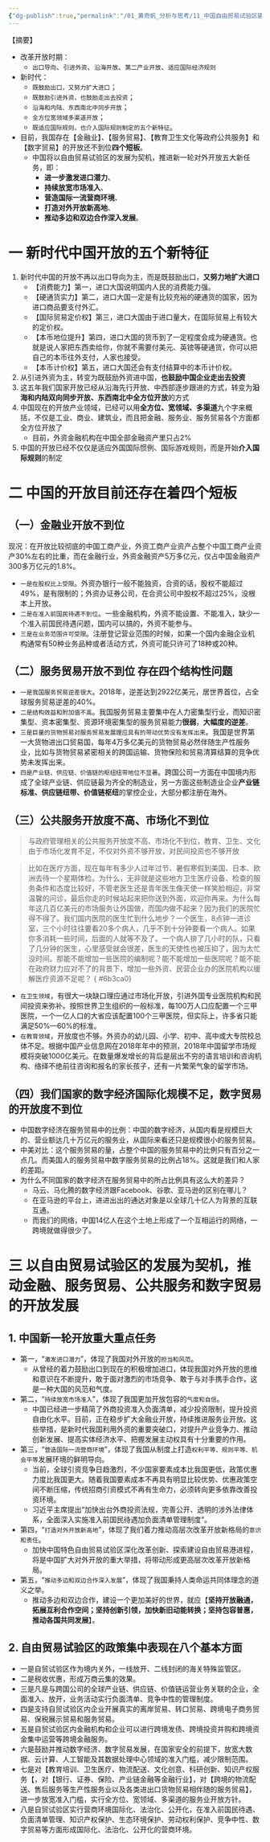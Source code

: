 ```yaml
---
{"dg-publish":true,"permalink":"/01_黄奇帆_分析与思考/11_中国自由贸易试验区建设的战略意义和重点任务/","dgPassFrontmatter":true}
---
```



【摘要】
-  改革开放时期：
	- `出口导向`、`引进外资`、`沿海开放`、`第二产业开放`、`适应国际经济规则`
- 新时代：
	- `既鼓励出口，又努力扩大进口`；
	- `既鼓励引进外资，也鼓励走出去投资`；
	- `沿海和内陆、东西南北中同步开放`；
	- `全方位宽领域多渠道开放`；
	- `既适应国际规则，也介入国际规则制定的五个新特征`。
- 目前，我国存在【金融业】、【服务贸易】、【教育卫生文化等政府公共服务】和【数字贸易】的开放还不到位**四个短板**。
	- 中国将以自由贸易试验区的发展为契机，推进新一轮对外开放五大新任务，即：
		- **进一步激发进口潜力**、
		- **持续放宽市场准入**、
		- **营造国际一流营商环境**、
		- **打造对外开放新高地**、
		- **推动多边和双边合作深入发展**。

# 一 新时代中国开放的五个新特征

1. 新时代中国的开放不再以出口导向为主，而是既鼓励出口，**又努力地扩大进口**
	- 【消费能力】第一，进口大国说明国内人民的消费能力强。
	- 【硬通货实力】第二，进口大国一定是有比较充裕的硬通货的国家，因为进口商品要支付外汇。
	- 【国际贸易定价权】第三，进口大国由于进口量大，在国际贸易上有较大的定价权。
	- 【本币地位提升】第四，进口大国的货币到了一定程度会成为硬通货。也就是说人家把东西卖给你，你就不需要付美元、英镑等硬通货，你可以把自己的本币往外支付，人家也接受。
	- 【本币计价权】第五，进口大国还会有支付结算中的本币计价权。
2. 从引进外资为主，转变为既鼓励外资进中国，**也鼓励中国企业走出去投资**
3. 这五年我们国家开放已经从沿海先行开放、中西部逐步跟进的方式，转变为**沿海和内陆双向同步开放、东西南北中全方位开放**的方式
4. 中国现在的开放产业领域，已经可以用**全方位、宽领域、多渠道**九个字来概括，不仅是工业、商业、建筑业，而且把金融、服务业、服务贸易各个方面都全方位开放了
	- 目前，外资金融机构在中国全部金融资产里只占2%
5. 中国的开放已经不仅仅是适应外国国际惯例、国际游戏规则，而是开始**介入国际规则**的制定

# 二 中国的开放目前还存在着四个短板

## （一）金融业开放不到位

现况：在开放比较彻底的中国工商产业，外资工商产业资产占整个中国工商产业资产30%左右的比重，而在金融行业，外资金融资产5万多亿元，仅占中国金融资产300多万亿元的1.8%。

- `一是在股权比上受限`。外资办银行一般不能独资，合资的话，股权不能超过49%，是有限制的；外资办证券公司，在合资公司中股权不超过25%，没根本上开放。
- `二是在准入前国民待遇不到位`。一些金融机构，外资不能设置、不能准入，缺少一个准入前国民待遇问题，国内可以搞的，外资不能参与。
- `三是在业务范围许可受限`。注册登记营业范围的时候，如果一个国内金融企业机构通常有50种业务品种或者活动方式，外资可能只许可了18种或20种。

## （二）服务贸易开放不到位 存在四个结构性问题

- `一是我国服务贸易逆差很大`。2018年，逆差达到2922亿美元，居世界首位，占全球服务贸易逆差的40%。
- `二是结构效益和附加值不高`。我国服务贸易主要集中在人力密集型行业，而知识密集型、资本密集型、资源环境密集型的服务贸易能力**很弱**，**大幅度的逆差**。
- `三是巨量的货物贸易对服务贸易发展理应具有的带动优势没有发挥出来`。我国是世界第一大货物进出口贸易国，每年4万多亿美元的货物贸易必然伴随生产性服务业，比如与货物贸易紧密相关的跨国运输、货物保险和贸易清算结算的竞争优势未发挥出来。
- `四是产业链、供应链、价值链的枢纽纽带地位不显著`。跨国公司一方面在中国境内形成了全球产业链、供应链最为齐全的制造业，另一方面这些制造业企业**产业链标准、供应链纽带、价值链枢纽**的掌控企业，大部分都注册在海外。

## （三）公共服务开放度不高、市场化不到位

> 与政府管理相关的公共服务开放度不高、市场化不到位，教育、卫生、文化由于市场化发育不足，不仅对外资不够开放，对民间投资也不够开放

> 比如在医疗方面，现在每年有多少人过年过节、暑假寒假到美国、日本、欧洲去待一个星期体检。为什么，无非就是这些地方卫生医疗设备、检查的服务条件和态度比较好，不管老医生还是青年医生像天使一样笑脸相迎，非常温馨的问诊，最后你走的时候站起来把你送到外面，欢迎你再来。为什么每年这几百亿美元的市场服务让外国做，而国内做不起来？因为我们的医院忙得不得了。我们国内医院的医生忙到什么地步？一个医生，8点钟一进诊室，三个小时往往要看20多个病人，几乎不到十分钟要看一个病人。如果你多消耗一些时间，后面的人就等不及了。一个病人排了几小时的队，只看了几分钟的医生，心里感受就会很差，医生的天使性也被压抑了，因为太忙没时间。那能不能增加一些医院的编制呢？能不能增加一些医院呢？能不能在政府财力应对不了的背景下，增加一些外资、民营企业办的医院机构以缓解医疗资源不足呢？
{ #6b3ca0}


- `在卫生领域`，有很大一块缺口理应通过市场化开放，引进外国专业医院机构和民间投资来弥补。按照世界卫生组织的一般标准，每100万人口应配置一个三甲医院，一个一亿人口的大省应该配置100个三甲医院，但实际上，许多省只能满足50%—60%的标准。
- `在教育领域`，开放度也不够。外资办的幼儿园、小学、初中、高中或大专院校总体不足。根据中国产业信息网在2018年年中的预测，2018年中国留学市场规模将突破1000亿美元。在数量爆发增长的背后是层出不穷的语言培训和咨询机构、络绎不绝前往咨询和报名的家长孩子，还有一片繁荣气象的留学市场。

## （四）我们国家的数字经济国际化规模不足，数字贸易的开放度不到位

- 中国数字经济在服务贸易中的比例：中国的数字经济，从国内看是规模巨大的、营业额达几十万亿元的服务业，从国际来看还只是规模很小的服务贸易。
- 中美对比：这个服务贸易的量，占整个中国的服务贸易中的比例只有百分之一点几。而美国人的服务贸易中数字服务贸易的比例占18%。这就是我们和人家的差距。
- 为什么不同国家的数字经济在服务贸易中的所占比例具有这么大的差异？
	- 马云、马化腾的数字经济跟Facebook、谷歌、亚马逊的区别在哪儿？
	- 在亚马逊的平台上，进进出出的通达对象是以全球几十亿人为背景的互联互通。
	- 而我们的网络，中国14亿人在这个土地上形成了一个互相运行的网络，一跨境就做得很少了。

# 三 以自由贸易试验区的发展为契机，推动金融、服务贸易、公共服务和数字贸易的开放发展

## 1. 中国新一轮开放重大重点任务

- 第一，“`激发进口潜力`”，体现了我国对外开放的`担当和风范`。
	- 从曾经的着力鼓励出口到现在的积极增加进口，体现我国对外开放的思维和意识在不断提升，敢于面对激烈的市场竞争、敢于与对手携手合作，这是一种大国的风范和气度。
- 第二，“`持续放宽市场准入`”，体现了我国更加开放包容的`气度和自信`。
	- 中国已经进一步精简了外商投资准入负面清单，减少投资限制，提升投资自由化水平。目前，正在稳步扩大金融业开放，持续推进服务业开放。这些举措，是新时代我国利用外资的重要突破口，对提升产业竞争力、推动创新发展、提高实体经济水平、把握发展主动权具有十分重要的作用。
- 第三，“`营造国际一流营商环境`”，体现了我国从制度上打造`权利平等、规则平等、机会平等`发展环境的鲜明导向。
	- 当前，全球引资竞争日趋激烈，不少国家要素成本比我国更低，政策优惠力度比我国更大。随着我国要素成本不再具有明显比较优势、优惠政策空间不断压缩，传统招商引资模式不再有生命力，必须转向更多依靠改善投资环境。
	- 习近平主席提出“加快出台外商投资法规，完善公开、透明的涉外法律体系，全面深入实施准入前国民待遇加负面清单管理制度”。
- 第四，“`打造对外开放新高地`”，体现了我们着力推动高层次改革开放新格局的`意识和责任`。
	- 加快中国特色自由贸易试验区深化改革创新、探索建设自由贸易港进程，将是中国扩大对外开放的重大举措，将带动形成更高层次改革开放新格局。
- 第五，“`推动多边和双边合作深入发展`”，体现了我国秉持人类命运共同体理念的道义之举。
	- 推动多边和双边合作，建设一个更加美好的世界，就应【**坚持开放融通，拓展互利合作空间；坚持创新引领，加快新旧动能转换；坚持包容普惠，推动各国共同发展**】。

## 2. 自由贸易试验区的政策集中表现在八个基本方面

- 一是自贸试验区作为境内关外，一线放开、二线封闭的海关特殊监管区。
- 二是税收优惠，形成万商云集的效果。
- 三是凡是与跨国公司的全球产业链、供应链、价值链运营业务关联的企业，全面准入、放开，业务活动实行负面清单、竞争中性的管理制度。
- 四是支持自贸试验区内企业开展真实的离岸贸易、转口贸易、跨境电子商务贸易、保税展示贸易和服务贸易。
- 五是自贸试验区内金融机构和企业可以进行跨境发债、跨境投资并购和跨境资金集中运营等跨境金融服务。
- 六是鼓励并推动数字经济、数字贸易发展，在国家安全的前提下，放宽大数据、云计算、人工智能及其数据处理中心领域的准入门槛，减少限制范围。
- 七是对【教育培训、卫生医疗、物流配送、文化创意、科研创新、知识产权服务【，对【银行、证券、保险、产业链金融等金融行业】，对【跨境的物流配送、售后服务等生产性服务业以及各类进出口货物贸易相伴随的服务贸易】，进一步放宽准入门槛，实行全方位、宽领域、多渠道的服务业开放方针。
- 八是自贸试验区实行营商环境国际化、法治化、公开化，在准入前国民待遇、负面清单管理、知识产权保护、生态环境保护、劳动权利保护、竞争中性、数字贸易等方面形成国际化、法治化、公开化的营商环境。



